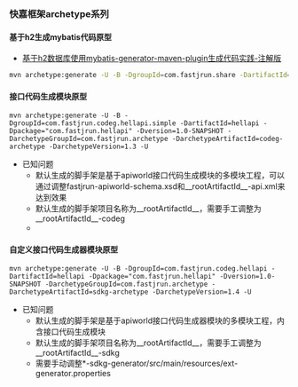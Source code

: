 ### 快嘉框架archetype系列

#### 基于h2生成mybatis代码原型

- [基于h2数据库使用mybatis-generator-maven-plugin生成代码实践-注解版](https://my.oschina.net/fastjrun/blog/5425920)

```bash
mvn archetype:generate -U -B -DgroupId=com.fastjrun.share -DartifactId=mbgdemo -Dpackage="com.fastjrun.share.mbgdemo" -Dversion=1.0-SNAPSHOT -DarchetypeGroupId=com.fastjrun.archetype -DarchetypeArtifactId=mbg-archetype -DarchetypeVersion=1.2 -U
```

#### 接口代码生成模块原型

```shell
mvn archetype:generate -U -B -DgroupId=com.fastjrun.codeg.hellapi.simple -DartifactId=hellapi -Dpackage="com.fastjrun.hellapi" -Dversion=1.0-SNAPSHOT -DarchetypeGroupId=com.fastjrun.archetype -DarchetypeArtifactId=codeg-archetype -DarchetypeVersion=1.3 -U
```

- 已知问题
  - 默认生成的脚手架是基于apiworld接口代码生成模块的多模块工程，可以通过调整fastjrun-apiworld-schema.xsd和__rootArtifactId__-api.xml来达到效果
  - 默认生成的脚手架项目名称为__rootArtifactId__，需要手工调整为__rootArtifactId__-codeg
  - 



#### 自定义接口代码生成器模块原型

```shell
mvn archetype:generate -U -B -DgroupId=com.fastjrun.codeg.hellapi -DartifactId=hellapi -Dpackage="com.fastjrun.hellapi" -Dversion=1.0-SNAPSHOT -DarchetypeGroupId=com.fastjrun.archetype -DarchetypeArtifactId=sdkg-archetype -DarchetypeVersion=1.4 -U
```

- 已知问题
  - 默认生成的脚手架是基于apiworld接口代码生成器模块的多模块工程，内含接口代码生成模块
  - 默认生成的脚手架项目名称为__rootArtifactId__，需要手工调整为__rootArtifactId__-sdkg
  - 需要手动调整*-sdkg-generator/src/main/resources/ext-generator.properties


